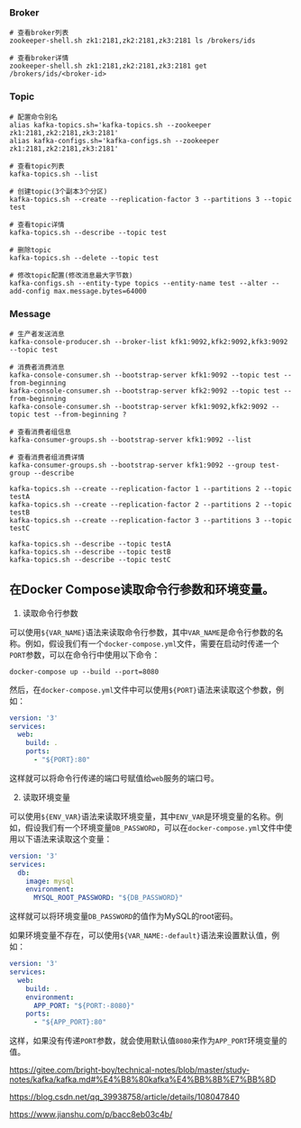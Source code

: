 ### Broker

```shell
# 查看broker列表
zookeeper-shell.sh zk1:2181,zk2:2181,zk3:2181 ls /brokers/ids

# 查看broker详情
zookeeper-shell.sh zk1:2181,zk2:2181,zk3:2181 get /brokers/ids/<broker-id>
```



### Topic

```shell
# 配置命令别名
alias kafka-topics.sh='kafka-topics.sh --zookeeper zk1:2181,zk2:2181,zk3:2181'
alias kafka-configs.sh='kafka-configs.sh --zookeeper zk1:2181,zk2:2181,zk3:2181'

# 查看topic列表
kafka-topics.sh --list

# 创建topic(3个副本3个分区)
kafka-topics.sh --create --replication-factor 3 --partitions 3 --topic test

# 查看topic详情
kafka-topics.sh --describe --topic test

# 删除topic
kafka-topics.sh --delete --topic test

# 修改topic配置(修改消息最大字节数)
kafka-configs.sh --entity-type topics --entity-name test --alter --add-config max.message.bytes=64000
```



### Message

```shell
# 生产者发送消息
kafka-console-producer.sh --broker-list kfk1:9092,kfk2:9092,kfk3:9092 --topic test

# 消费者消费消息
kafka-console-consumer.sh --bootstrap-server kfk1:9092 --topic test --from-beginning
kafka-console-consumer.sh --bootstrap-server kfk2:9092 --topic test --from-beginning
kafka-console-consumer.sh --bootstrap-server kfk1:9092,kfk2:9092 --topic test --from-beginning ?

# 查看消费者组信息
kafka-consumer-groups.sh --bootstrap-server kfk1:9092 --list

# 查看消费者组消费详情
kafka-consumer-groups.sh --bootstrap-server kfk1:9092 --group test-group --describe
```



```shell
kafka-topics.sh --create --replication-factor 1 --partitions 2 --topic testA
kafka-topics.sh --create --replication-factor 2 --partitions 2 --topic testB
kafka-topics.sh --create --replication-factor 3 --partitions 3 --topic testC

kafka-topics.sh --describe --topic testA
kafka-topics.sh --describe --topic testB
kafka-topics.sh --describe --topic testC
```



## 在Docker Compose读取命令行参数和环境变量。

1. 读取命令行参数

可以使用`${VAR_NAME}`语法来读取命令行参数，其中`VAR_NAME`是命令行参数的名称。例如，假设我们有一个`docker-compose.yml`文件，需要在启动时传递一个`PORT`参数，可以在命令行中使用以下命令：

```
docker-compose up --build --port=8080
```

然后，在`docker-compose.yml`文件中可以使用`${PORT}`语法来读取这个参数，例如：

```yaml
version: '3'
services:
  web:
    build: .
    ports:
      - "${PORT}:80"
```

这样就可以将命令行传递的端口号赋值给`web`服务的端口号。

2. 读取环境变量

可以使用`${ENV_VAR}`语法来读取环境变量，其中`ENV_VAR`是环境变量的名称。例如，假设我们有一个环境变量`DB_PASSWORD`，可以在`docker-compose.yml`文件中使用以下语法来读取这个变量：

```yaml
version: '3'
services:
  db:
    image: mysql
    environment:
      MYSQL_ROOT_PASSWORD: "${DB_PASSWORD}"
```

这样就可以将环境变量`DB_PASSWORD`的值作为MySQL的root密码。

如果环境变量不存在，可以使用`${VAR_NAME:-default}`语法来设置默认值，例如：

```yaml
version: '3'
services:
  web:
    build: .
    environment:
      APP_PORT: "${PORT:-8080}"
    ports:
      - "${APP_PORT}:80"
```

这样，如果没有传递`PORT`参数，就会使用默认值`8080`来作为`APP_PORT`环境变量的值。









https://gitee.com/bright-boy/technical-notes/blob/master/study-notes/kafka/kafka.md#%E4%B8%80kafka%E4%BB%8B%E7%BB%8D

https://blog.csdn.net/qq_39938758/article/details/108047840



https://www.jianshu.com/p/bacc8eb03c4b/



